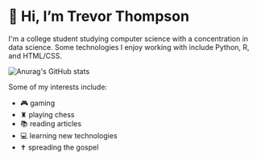 <h1>👋 Hi, I’m Trevor Thompson</h1>

I'm a college student studying computer science with a concentration in data science. Some technologies I enjoy working with include Python, R, and HTML/CSS.</br>

![Anurag's GitHub stats](https://github-readme-stats.vercel.app/api?username=thompsontr18&show_icons=true&bg_color=00000000&hide_border=true)</br>

Some of my interests include:
- 🎮 gaming
- ♜ playing chess
- 📚 reading articles 
- 💻 learning new technologies
- ✝️ spreading the gospel





<!---
thompsontr18/thompsontr18 is a ✨ special ✨ repository because its `README.md` (this file) appears on your GitHub profile.
You can click the Preview link to take a look at your changes.
--->
